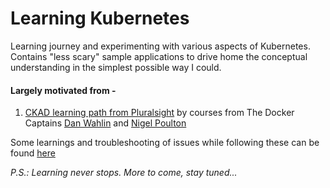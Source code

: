 # Learning Kubernetes

Learning journey and experimenting with various aspects of Kubernetes. Contains "less scary" sample applications to drive home the conceptual understanding in the simplest possible way I could. 

 

#### Largely motivated from - 
1.   [CKAD learning path from Pluralsight](https://app.pluralsight.com/paths/certificate/certified-kubernetes-application-developer-ckad) by courses from The Docker Captains [Dan Wahlin](https://github.com/danwahlin) and [Nigel Poulton](https://github.com/nigelpoulton)  

Some learnings and troubleshooting of issues while following these can be found [here](https://virtualdeepak.com) 

*P.S.: Learning never stops. More to come, stay tuned...*
